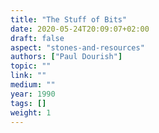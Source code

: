 ```yaml
---
title: "The Stuff of Bits"
date: 2020-05-24T20:09:07+02:00
draft: false
aspect: "stones-and-resources"
authors: ["Paul Dourish"]
topic: ""
link: ""
medium: ""
year: 1990
tags: []
weight: 1
---
```

